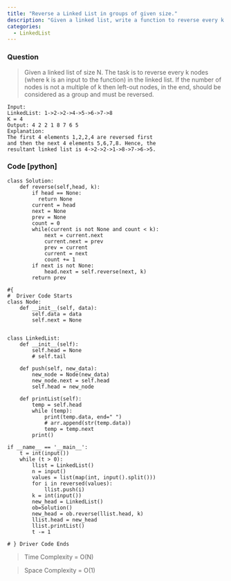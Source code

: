 ```yaml
---
title: "Reverse a Linked List in groups of given size."
description: "Given a linked list, write a function to reverse every k nodes "
categories:
  - LinkedList
---
```


### Question

> Given a linked list of size N. The task is to reverse every k nodes (where k is an input to the function) in the linked list. 
> If the number of nodes is not a multiple of k then left-out nodes, in the end, should be considered as a group and must be reversed.

```
Input:
LinkedList: 1->2->2->4->5->6->7->8
K = 4
Output: 4 2 2 1 8 7 6 5 
Explanation: 
The first 4 elements 1,2,2,4 are reversed first 
and then the next 4 elements 5,6,7,8. Hence, the 
resultant linked list is 4->2->2->1->8->7->6->5.

```

### Code [python]

```python3
class Solution:
    def reverse(self,head, k):
        if head == None:
          return None
        current = head
        next = None
        prev = None
        count = 0
        while(current is not None and count < k):
            next = current.next
            current.next = prev
            prev = current
            current = next
            count += 1
        if next is not None:
            head.next = self.reverse(next, k)
        return prev

#{ 
#  Driver Code Starts
class Node:
    def __init__(self, data):
        self.data = data
        self.next = None


class LinkedList:
    def __init__(self):
        self.head = None
        # self.tail

    def push(self, new_data):
        new_node = Node(new_data)
        new_node.next = self.head
        self.head = new_node

    def printList(self):
        temp = self.head
        while (temp):
            print(temp.data, end=" ")
            # arr.append(str(temp.data))
            temp = temp.next
        print()

if __name__ == '__main__':
    t = int(input())
    while (t > 0):
        llist = LinkedList()
        n = input()
        values = list(map(int, input().split()))
        for i in reversed(values):
            llist.push(i)
        k = int(input())
        new_head = LinkedList()
        ob=Solution()
        new_head = ob.reverse(llist.head, k)
        llist.head = new_head
        llist.printList()
        t -= 1

# } Driver Code Ends

```

> Time Complexity = O(N)

> Space Complexity = O(1)
